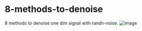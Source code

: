 # 8-methods-to-denoise
8 methods to denoise one dim signal with randn-noise.
![image](https://github.com/ZakiZhang168/8-methods-to-denoise/assets/130261283/67688336-6809-4445-be30-69dcf4f1e742)
